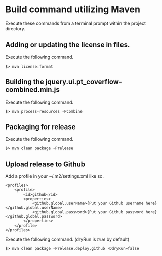 # Build command utilizing Maven
Execute these commands from a terminal prompt within the project directory.

## Adding or updating the license in files.
Execute the following command.

    $> mvn license:format

## Building the jquery.ui.pt_coverflow-combined.min.js
Execute the following command.

    $> mvn process-resources -Pcombine

## Packaging for release
Execute the following command.

    $> mvn clean package -Prelease

## Upload release to Github

Add a profile in your ~/.m2/settings.xml like so.

	<profiles>
        <profile>
            <id>github</id>
            <properties>
	    	    <github.global.userName>{Put your Github username here}</github.global.userName>
		        <github.global.password>{Put your Github password here}</github.global.password>
            </properties>
        </profile>
    </profiles>

Execute the following command. (dryRun is *true* by default)

	$> mvn clean package -Prelease,deploy,github -DdryRun=false
